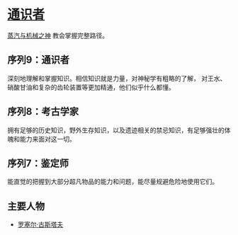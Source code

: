 # [通识者](../途径/通识者.md)

[蒸汽与机械之神](../神明/蒸汽与机械之神.md) 教会掌握完整路径。


## 序列9：通识者

深刻地理解和掌握知识。相信知识就是力量，对神秘学有粗略的了解，
对王水、硝酸甘油和复杂的齿轮装置等更加精通，他们似乎什么都懂。

## 序列8：考古学家

拥有足够的历史知识，野外生存知识，以及遗迹相关的禁忌知识，有足够强壮的体魄和能力来面对这一切。

## 序列7：鉴定师

能直觉的把握到大部分超凡物品的能力和问题，能尽量规避危险地使用它们。

## 主要人物

+ [罗塞尔·古斯塔夫](../人物/罗塞尔·古斯塔夫.md)
